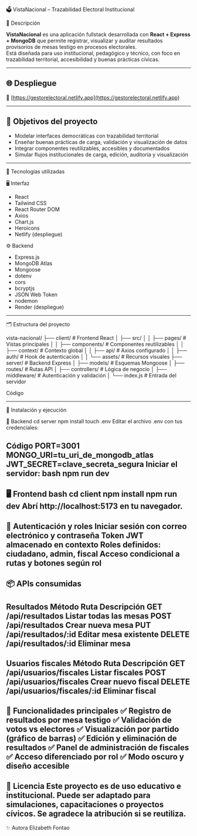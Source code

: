 🗳️ VistaNacional – Trazabilidad Electoral Institucional

📌 Descripción

**VistaNacional** es una aplicación fullstack desarrollada con **React + Express + MongoDB** que permite registrar, visualizar y auditar resultados provisorios de mesas testigo en procesos electorales.  
Está diseñada para uso institucional, pedagógico y técnico, con foco en trazabilidad territorial, accesibilidad y buenas prácticas cívicas.

---

## 🌐 Despliegue

🔗 [https://gestorelectoral.netlify.app](https://gestorelectoral.netlify.app)

---

## 🧠 Objetivos del proyecto

- Modelar interfaces democráticas con trazabilidad territorial  
- Enseñar buenas prácticas de carga, validación y visualización de datos  
- Integrar componentes reutilizables, accesibles y documentados  
- Simular flujos institucionales de carga, edición, auditoría y visualización

---

🧩 Tecnologías utilizadas

🖥️ Interfaz

- React  
- Tailwind CSS  
- React Router DOM  
- Axios  
- Chart.js  
- Heroicons  
- Netlify (despliegue)

⚙️ Backend

- Express.js  
- MongoDB Atlas  
- Mongoose  
- dotenv  
- cors  
- bcryptjs  
- JSON Web Token  
- nodemon  
- Render (despliegue)

---
🗂️ Estructura del proyecto

vista-nacional/ ├── client/ # Frontend React │ ├── src/ │ │ ├── pages/ # Vistas principales │ │ ├── components/ # Componentes reutilizables │ │ ├── context/ # Contexto global │ │ ├── api/ # Axios configurado │ │ ├── auth/ # Hook de autenticación │ │ └── assets/ # Recursos visuales ├── server/ # Backend Express │ ├── models/ # Esquemas Mongoose │ ├── routes/ # Rutas API │ ├── controllers/ # Lógica de negocio │ ├── middleware/ # Autenticación y validación │ └── index.js # Entrada del servidor

Código

---
🚀 Instalación y ejecución

🔧 Backend
cd server
npm install
touch .env
Editar el archivo .env con tus credenciales:

Código
PORT=3001
MONGO_URI=tu_uri_de_mongodb_atlas
JWT_SECRET=clave_secreta_segura
Iniciar el servidor:
bash
npm run dev
---
🖥️ Frontend
bash
cd client
npm install
npm run dev
Abrí http://localhost:5173 en tu navegador.
---
🔐 Autenticación y roles
Iniciar sesión con correo electrónico y contraseña
Token JWT almacenado en contexto
Roles definidos: ciudadano, admin, fiscal
Acceso condicional a rutas y botones según rol
---
📦 APIs consumidas
---
Resultados
Método	Ruta	Descripción
GET	/api/resultados	Listar todas las mesas
POST	/api/resultados	Crear nueva mesa
PUT	/api/resultados/:id	Editar mesa existente
DELETE	/api/resultados/:id	Eliminar mesa
---
Usuarios fiscales
Método	Ruta	Descripción
GET	/api/usuarios/fiscales	Listar fiscales
POST	/api/usuarios/fiscales	Crear nuevo fiscal
DELETE	/api/usuarios/fiscales/:id	Eliminar fiscal
---
🧪 Funcionalidades principales
✅ Registro de resultados por mesa testigo
✅ Validación de votos vs electores
✅ Visualización por partido (gráfico de barras)
✅ Edición y eliminación de resultados
✅ Panel de administración de fiscales
✅ Acceso diferenciado por rol
✅ Modo oscuro y diseño accesible
---
📄 Licencia
Este proyecto es de uso educativo e institucional. Puede ser adaptado para simulaciones, capacitaciones o proyectos cívicos. Se agradece la atribución si se reutiliza.
---
✨ Autora
Elizabeth Fontao




